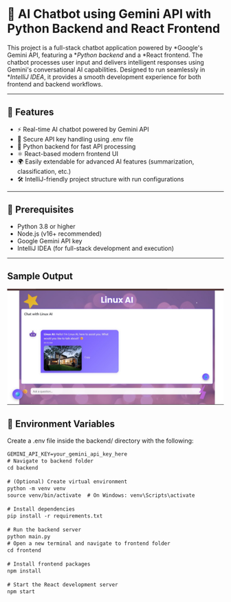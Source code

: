 # 🤖 AI Chatbot using Gemini API with Python Backend and React Frontend

This project is a full-stack chatbot application powered by *Google's Gemini API, featuring a **Python backend* and a *React frontend. The chatbot processes user input and delivers intelligent responses using Gemini's conversational AI capabilities. Designed to run seamlessly in **IntelliJ IDEA*, it provides a smooth development experience for both frontend and backend workflows.

---

## 🚀 Features

- ⚡ Real-time AI chatbot powered by Gemini API
- 🔐 Secure API key handling using .env file
- 🧠 Python backend for fast API processing
- ⚛ React-based modern frontend UI
- 🌍 Easily extendable for advanced AI features (summarization, classification, etc.)
- 🛠 IntelliJ-friendly project structure with run configurations

---

## 🔧 Prerequisites

- Python 3.8 or higher
- Node.js (v16+ recommended)
- Google Gemini API key
- IntelliJ IDEA (for full-stack development and execution)

---

## Sample Output
![output webpage](images/image.jpg)


## 🔐 Environment Variables

Create a .env file inside the backend/ directory with the following:

```env
GEMINI_API_KEY=your_gemini_api_key_here
# Navigate to backend folder
cd backend

# (Optional) Create virtual environment
python -m venv venv
source venv/bin/activate  # On Windows: venv\Scripts\activate

# Install dependencies
pip install -r requirements.txt

# Run the backend server
python main.py
# Open a new terminal and navigate to frontend folder
cd frontend

# Install frontend packages
npm install

# Start the React development server
npm start

